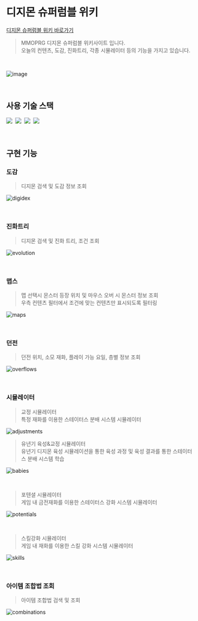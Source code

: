 # 디지몬 슈퍼럼블 위키

<a href="https://dsr-wiki.netlify.app/" target="_blank" alt="디지몬 슈퍼럼블 위키">디지몬 슈퍼럼블 위키 바로가기</a>
> MMOPRG 디지몬 슈퍼럼블 위키사이트 입니다.<br>
> 오늘의 컨텐츠, 도감, 진화트리, 각종 시뮬레이터 등의 기능을 가지고 있습니다.
<br>

![image](https://github.com/Junyeong0218/dsr_wiki/assets/94529254/ffb4af6f-97a4-4a3a-9539-defc241f9046)

<br>

## 사용 기술 스택
<p>
  <img src="https://img.shields.io/badge/HTML-e34f26?style=flat-square&logo=HTML5&logoColor=white">&nbsp;
  <img src="https://img.shields.io/badge/Javascript-f7df1e?style=flat-square&logo=Javascript&logoColor=black">&nbsp;
  <img src="https://img.shields.io/badge/CSS-1572b6?style=flat-square&logo=css3&logoColor=white">&nbsp;
  <img src="https://img.shields.io/badge/React-1f305f?style=flat-square&logo=React&logoColor=white">&nbsp;
</p>

<br>

## 구현 기능
### 도감
> 디지몬 검색 및 도감 정보 조회

![digidex](https://github.com/Junyeong0218/dsr_wiki/assets/94529254/7aa34e9c-2727-451b-9628-e769880e3e86)

<br>

### 진화트리
> 디지몬 검색 및 진화 트리, 조건 조회

![evolution](https://github.com/Junyeong0218/dsr_wiki/assets/94529254/90198b2c-6f53-4dfa-b920-258edaf54adf)

<br>

### 맵스
> 맵 선택시 몬스터 등장 위치 및 마우스 오버 시 몬스터 정보 조회<br>
> 우측 컨텐츠 필터에서 조건에 맞는 컨텐츠만 표시되도록 필터링

![maps](https://github.com/Junyeong0218/dsr_wiki/assets/94529254/c1779f03-1227-4946-b71e-92acdd7a5a48)

<br>

### 던전
> 던전 위치, 소모 재화, 플레이 가능 요일, 층별 정보 조회

![overflows](https://github.com/Junyeong0218/dsr_wiki/assets/94529254/70d8fc61-f098-4d6b-8dac-4b7466a08874)

<br>

### 시뮬레이터
> 교정 시뮬레이터<br>
> 특정 재화를 이용한 스테이터스 분배 시스템 시뮬레이터

![adjustments](https://github.com/Junyeong0218/dsr_wiki/assets/94529254/5bb823fa-7d86-42b0-b46a-e8b9dd9d0cfa)

> 유년기 육성&교정 시뮬레이터<br>
> 유년기 디지몬 육성 시뮬레이션을 통한 육성 과정 및 육성 결과를 통한 스테이터스 분배 시스템 학습

![babies](https://github.com/Junyeong0218/dsr_wiki/assets/94529254/43708bee-7024-47de-b836-974a5e54aed3)

<br>

> 포텐셜 시뮬레이터<br>
> 게임 내 금전재화를 이용한 스테이터스 강화 시스템 시뮬레이터

![potentials](https://github.com/Junyeong0218/dsr_wiki/assets/94529254/3719515c-250c-42f3-926b-c3b53c2ccf84)

<br>

> 스킬강화 시뮬레이터<br>
> 게임 내 재화를 이용한 스킬 강화 시스템 시뮬레이터

![skills](https://github.com/Junyeong0218/dsr_wiki/assets/94529254/6c0ff284-1640-4dd2-8fce-24e139514075)

<br>

### 아이템 조합법 조회
> 아이템 조합법 검색 및 조회

![combinations](https://github.com/Junyeong0218/dsr_wiki/assets/94529254/2e897dd1-5e68-402d-a332-5e8e5bc3a314)
